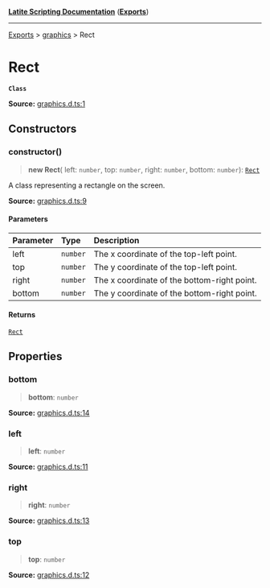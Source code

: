 [**Latite Scripting Documentation**](../../README.md) ([**Exports**](../../exports.md))

---

[Exports](../../exports.md) > [graphics](../index.md) > Rect

# Rect

**`Class`**

**Source:** [graphics.d.ts:1](https://github.com/LatiteScripting/latitescripting.github.io/blob/d4523bf/definitions/graphics.d.ts#L1)

## Constructors

### constructor()

> **new Rect**(
> left: `number`,
> top: `number`,
> right: `number`,
> bottom: `number`): [`Rect`](class.Rect.md)

A class representing a rectangle on the screen.

**Source:** [graphics.d.ts:9](https://github.com/LatiteScripting/latitescripting.github.io/blob/d4523bf/definitions/graphics.d.ts#L9)

#### Parameters

| Parameter | Type     | Description                                 |
| :-------- | :------- | :------------------------------------------ |
| left      | `number` | The x coordinate of the top-left point.     |
| top       | `number` | The y coordinate of the top-left point.     |
| right     | `number` | The x coordinate of the bottom-right point. |
| bottom    | `number` | The y coordinate of the bottom-right point. |

#### Returns

[`Rect`](class.Rect.md)

## Properties

### bottom

> **bottom**: `number`

**Source:** [graphics.d.ts:14](https://github.com/LatiteScripting/latitescripting.github.io/blob/d4523bf/definitions/graphics.d.ts#L14)

### left

> **left**: `number`

**Source:** [graphics.d.ts:11](https://github.com/LatiteScripting/latitescripting.github.io/blob/d4523bf/definitions/graphics.d.ts#L11)

### right

> **right**: `number`

**Source:** [graphics.d.ts:13](https://github.com/LatiteScripting/latitescripting.github.io/blob/d4523bf/definitions/graphics.d.ts#L13)

### top

> **top**: `number`

**Source:** [graphics.d.ts:12](https://github.com/LatiteScripting/latitescripting.github.io/blob/d4523bf/definitions/graphics.d.ts#L12)

